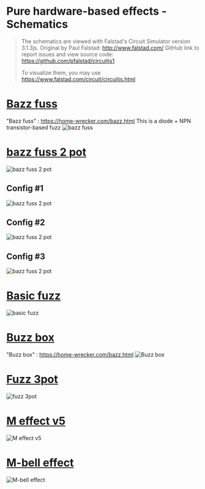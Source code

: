 Pure hardware-based effects - Schematics
===

> The schematics are viewed with Falstad's Circuit Simulator version 3.1.3js.
> Original by Paul Falstad: http://www.falstad.com/
> GitHub link to report issues and view source code: https://github.com/pfalstad/circuitjs1
>
> To visualize them, you may use https://www.falstad.com/circuit/circuitjs.html

# [Bazz fuss](bazz%20fuss.txt)
"Bazz fuss" : https://home-wrecker.com/bazz.html
This is a diode + NPN transistor-based fuzz 
![bazz fuss](bazz%20fuss.png)

# [bazz fuss 2 pot](bazz%20fuss%202%20pot.txt)
![bazz fuss 2 pot](bazz%20fuss%202%20pot%20-%20IC.png)
## Config #1
![bazz fuss 2 pot](bazz%20fuss%202%20pot%20-%20c1.png)
## Config #2
![bazz fuss 2 pot](bazz%20fuss%202%20pot%20-%20c2.png)
## Config #3
![bazz fuss 2 pot](bazz%20fuss%202%20pot%20-%20c3.png)

# [Basic fuzz](basic%20fuzz.txt)
![basic fuzz](basic%20fuzz.png)

# [Buzz box](buzz%20box.txt)
"Buzz box" : https://home-wrecker.com/bazz.html
![Buzz box](buzz%20box.png)

# [Fuzz 3pot](fuzz%203pot.txt)
![fuzz 3pot](fuzz%203pot.png)

# [M effect v5](M%20effect%20v5.txt)
![M effect v5](M%20effect%20v5.png)

# [M-bell effect](M-bell%20effect.txt)
![M-bell effect](M-bell%20effect.png)

